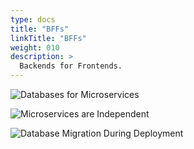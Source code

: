 ```yaml
---
type: docs
title: "BFFs"
linkTitle: "BFFs"
weight: 010
description: >
  Backends for Frontends.
---
```


![Databases for Microservices](/images/bootcamp-slides/microservices-bootcamp/Slide92.PNG)

![Microservices are Independent](/images/bootcamp-slides/microservices-bootcamp/Slide93.PNG)

![Database Migration During Deployment](/images/bootcamp-slides/microservices-bootcamp/Slide94.PNG)
